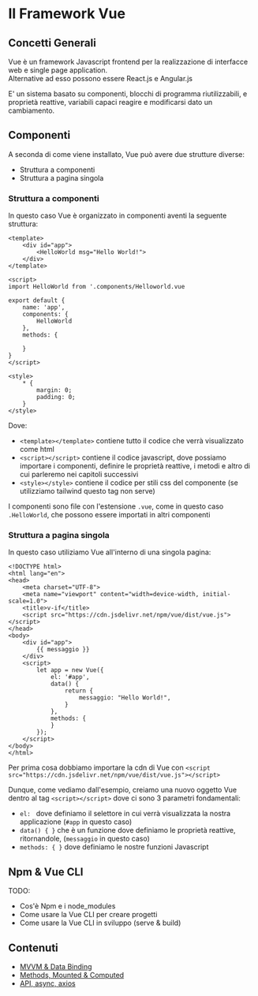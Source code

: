# Il Framework Vue

## Concetti Generali

<!-- TODO
* Cos'è Vue, dove si posiziona nello sviluppo Web (frontend/backend)
* Aspetti centrali di Vue (component based, reactive) -->

Vue è un framework Javascript frontend per la realizzazione di interfacce web e single page application.  
Alternative ad esso possono essere React.js e Angular.js

E' un sistema basato su componenti, blocchi di programma riutilizzabili, e proprietà reattive, variabili capaci reagire e modificarsi dato un cambiamento.

## Componenti

<!-- TODO 
* Struttura del componente (template, script, style)
* Template delle properties dello script di un componente -->

A seconda di come viene installato, Vue può avere due strutture diverse:
* Struttura a componenti
* Struttura a pagina singola

### Struttura a componenti

In questo caso Vue è organizzato in componenti aventi la seguente struttura:  
```
<template>
    <div id="app">
        <HelloWorld msg="Hello World!">
    </div>
</template>

<script>
import HelloWorld from '.components/Helloworld.vue

export default {
    name: 'app',
    components: {
        HelloWorld
    },
    methods: {

    }
}
</script>

<style>
    * {
        margin: 0;
        padding: 0;
    }
</style>
```
Dove:
* `<template></template>` contiene tutto il codice che verrà visualizzato come html
* `<script></script>` contiene il codice javascript, dove possiamo importare i componenti, definire le proprietà reattive, i metodi e altro di cui parleremo nei capitoli successivi
* `<style></style>` contiene il codice per stili css del componente (se utilizziamo tailwind questo tag non serve)

I componenti sono file con l'estensione `.vue`, come in questo caso `.HelloWorld`, che possono essere importati in altri componenti

### Struttura a pagina singola

In questo caso utiliziamo Vue all'interno di una singola pagina:
```
<!DOCTYPE html>
<html lang="en">
<head>
    <meta charset="UTF-8">
    <meta name="viewport" content="width=device-width, initial-scale=1.0">
    <title>v-if</title>
    <script src="https://cdn.jsdelivr.net/npm/vue/dist/vue.js"></script>
</head>
<body>
    <div id="app">
        {{ messaggio }}
    </div>
    <script>
        let app = new Vue({
            el: '#app',
            data() {
                return {
                    messaggio: "Hello World!",
                }
            },
            methods: {
            }
        });
    </script>
</body>
</html>
```

Per prima cosa dobbiamo importare la cdn di Vue con `<script src="https://cdn.jsdelivr.net/npm/vue/dist/vue.js"></script>`

Dunque, come vediamo dall'esempio, creiamo una nuovo oggetto Vue dentro al tag `<script></script>` dove ci sono 3 parametri fondamentali:
*  `el: ` dove definiamo il selettore in cui verrà visualizzata la nostra applicazione (`#app` in questo caso)
*  `data() { }` che è un funzione dove definiamo le proprietà reattive, ritornandole, (`messaggio` in questo caso)
*  `methods: { }` dove definiamo le nostre funzioni Javascript

## Npm & Vue CLI

TODO:
* Cos'è Npm e i node_modules
* Come usare la Vue CLI per creare progetti
* Come usare la Vue CLI in sviluppo (serve & build)

## Contenuti

* [MVVM & Data Binding](./mvvm-e-data-binding.md)
* [Methods, Mounted & Computed](./vue/methods-mounted-e-computed.md)
* [API, async, axios](./api-async-axios.md)
